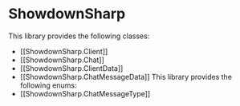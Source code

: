# ShowdownSharp
This library provides the following classes:
- [[ShowdownSharp.Client]]
- [[ShowdownSharp.Chat]]
- [[ShowdownSharp.ClientData]]
- [[ShowdownSharp.ChatMessageData]]
This library provides the following enums:
- [[ShowdownSharp.ChatMessageType]]